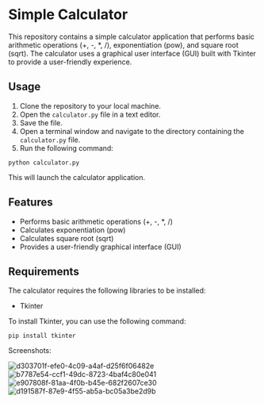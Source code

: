 # Simple Calculator

This repository contains a simple calculator application that performs basic arithmetic operations (+, -, *, /), exponentiation (pow), and square root (sqrt). The calculator uses a graphical user interface (GUI) built with Tkinter to provide a user-friendly experience.

## Usage

1. Clone the repository to your local machine.
2. Open the `calculator.py` file in a text editor.
3. Save the file.
4. Open a terminal window and navigate to the directory containing the `calculator.py` file.
5. Run the following command:

```
python calculator.py
```

This will launch the calculator application.

## Features

* Performs basic arithmetic operations (+, -, *, /)
* Calculates exponentiation (pow)
* Calculates square root (sqrt)
* Provides a user-friendly graphical interface (GUI)

## Requirements

The calculator requires the following libraries to be installed:

* Tkinter

To install Tkinter, you can use the following command:

```
pip install tkinter
```


Screenshots:

![d303701f-efe0-4c09-a4af-d25f6f06482e](https://github.com/Nitin-Mishra-7156/Basic-Calculator/assets/83249496/6bd6e1ef-b2ed-4d19-bfa9-49eb50a6113e)
![b7787e54-ccf1-49dc-8723-4baf4c80e041](https://github.com/Nitin-Mishra-7156/Basic-Calculator/assets/83249496/cdcb895f-08cf-4ef0-8bc0-8986c16922ad)
![e907808f-81aa-4f0b-b45e-682f2607ce30](https://github.com/Nitin-Mishra-7156/Basic-Calculator/assets/83249496/10765a53-ecb6-4543-9ac8-b7ed856a7a68)
![d191587f-87e9-4f55-ab5a-bc05a3be2d9b](https://github.com/Nitin-Mishra-7156/Basic-Calculator/assets/83249496/9538e713-0a9a-4dd0-99c3-3f4b41d04c12)


